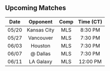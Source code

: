 ## Upcoming Matches
Date|Opponent|Comp|Time (CT)
:-:|:-:|:-:|:-:
05/20|Kansas City|MLS|8:30 PM 
05/27|Vancouver|MLS|7:30 PM 
06/03|Houston|MLS|7:30 PM 
06/07|@ Dallas|MLS|7:30 PM 
06/11|LA Galaxy|MLS|12:00 PM 
